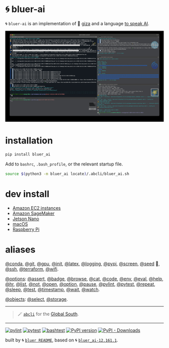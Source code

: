 # 🌀 bluer-ai

🌀 `bluer-ai` is an implementation of 🔻 [giza](https://github.com/kamangir/giza) and a language [to speak AI](https://github.com/kamangir/bluer-south).

![image](https://github.com/kamangir/assets/blob/main/awesome-bash-cli/marquee-2024-10-26.jpg?raw=true)

# installation

```bash
pip install bluer_ai
```

Add to `bashrc`, `.bash_profile`, or the relevant startup file.

```bash
source $(python3 -m bluer_ai locate)/.abcli/bluer_ai.sh
```

# dev install

- [Amazon EC2 instances](./bluer_ai/docs/install/ec2.md)
- [Amazon SageMaker](./bluer_ai/docs/install/SageMaker.md)
- [Jetson Nano](./bluer_ai/docs/install/Jetson-Nano.md)
- [macOS](./bluer_ai/docs/install/macOS.md)
- [Raspberry Pi](./bluer_ai/docs/install/RPi.md)


# aliases

[@conda](./bluer_ai/docs/aliases/conda.md), 
[@git](./bluer_ai/docs/aliases/git.md), 
[@gpu](./bluer_ai/docs/aliases/gpu.md), 
[@init](./bluer_ai/docs/aliases/init.md), 
[@latex](./bluer_ai/docs/aliases/latex.md), 
[@logging](./bluer_ai/docs/aliases/logging.md), 
[@pypi](./bluer_ai/docs/aliases/pypi.md), 
[@screen](./bluer_ai/docs/aliases/screen.md), 
[@seed](./bluer_ai/docs/aliases/seed.md) 🌱, 
[@ssh](./bluer_ai/docs/aliases/ssh.md), 
[@terraform](./bluer_ai/docs/aliases/terraform.md), 
[@wifi](./bluer_ai/docs/aliases/wifi.md).

[@options](https://github.com/kamangir/bluer-options): 
[@assert](./bluer_ai/docs/aliases/assert.md), 
[@badge](./bluer_ai/docs/aliases/badge.md), 
[@browse](./bluer_ai/docs/aliases/browse.md), 
[@cat](./bluer_ai/docs/aliases/cat.md), 
[@code](./bluer_ai/docs/aliases/code.md), 
[@env](./bluer_ai/docs/aliases/env.md), 
[@eval](./bluer_ai/docs/aliases/eval.md), 
[@help](./bluer_ai/docs/aliases/help.md), 
[@hr](./bluer_ai/docs/aliases/hr.md), 
[@list](./bluer_ai/docs/aliases/list.md), 
[@not](./bluer_ai/docs/aliases/not.md), 
[@open](./bluer_ai/docs/aliases/open.md), 
[@option](./bluer_ai/docs/aliases/option.md), 
[@pause](./bluer_ai/docs/aliases/pause.md), 
[@pylint](./bluer_ai/docs/aliases/pylint.md), 
[@pytest](./bluer_ai/docs/aliases/pytest.md), 
[@repeat](./bluer_ai/docs/aliases/repeat.md), 
[@sleep](./bluer_ai/docs/aliases/sleep.md), 
[@test](./bluer_ai/docs/aliases/test.md), 
[@timestamp](./bluer_ai/docs/aliases/timestamp.md), 
[@wait](./bluer_ai/docs/aliases/wait.md), 
[@watch](./bluer_ai/docs/aliases/watch.md).

[@objects](https://github.com/kamangir/bluer-objects): 
[@select](./bluer_ai/docs/aliases/select.md), 
[@storage](./bluer_ai/docs/aliases/storage.md).

---

> 🪄 [`abcli`](https://github.com/kamangir/awesome-bash-cli) for the [Global South](https://github.com/kamangir/bluer-south).

---


[![pylint](https://github.com/kamangir/bluer-ai/actions/workflows/pylint.yml/badge.svg)](https://github.com/kamangir/bluer-ai/actions/workflows/pylint.yml) [![pytest](https://github.com/kamangir/bluer-ai/actions/workflows/pytest.yml/badge.svg)](https://github.com/kamangir/bluer-ai/actions/workflows/pytest.yml) [![bashtest](https://github.com/kamangir/bluer-ai/actions/workflows/bashtest.yml/badge.svg)](https://github.com/kamangir/bluer-ai/actions/workflows/bashtest.yml) [![PyPI version](https://img.shields.io/pypi/v/bluer_ai.svg)](https://pypi.org/project/bluer_ai/) [![PyPI - Downloads](https://img.shields.io/pypi/dd/bluer_ai)](https://pypistats.org/packages/bluer_ai)

built by 🌀 [`bluer README`](https://github.com/kamangir/bluer-objects/tree/main/bluer_objects/README), based on 🌀 [`bluer_ai-12.161.1`](https://github.com/kamangir/bluer-ai).
